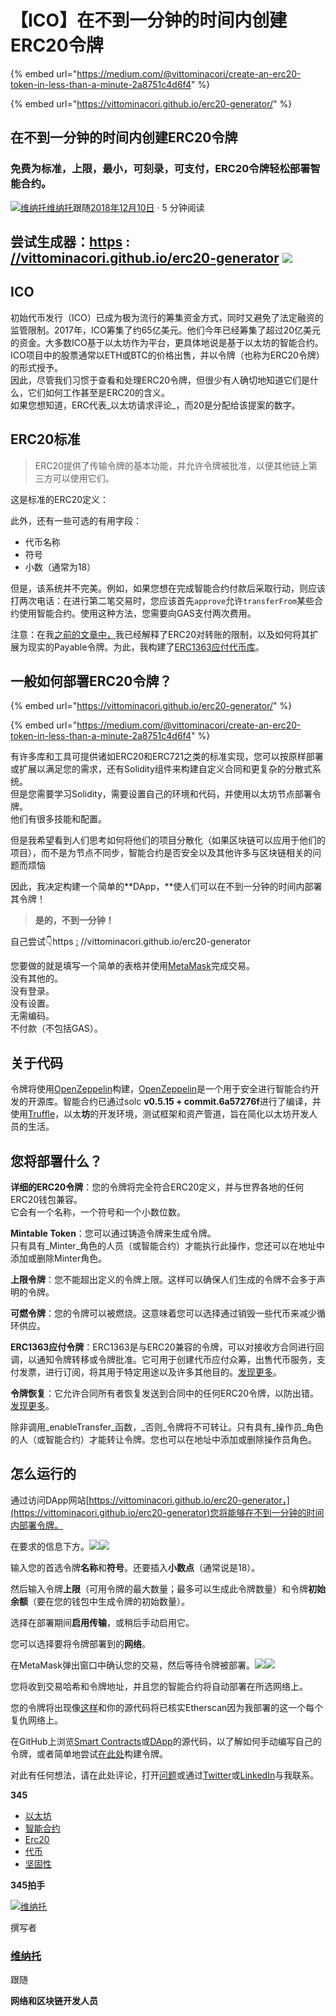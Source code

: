 # 【ICO】在不到一分钟的时间内创建ERC20令牌

{% embed url="https://medium.com/@vittominacori/create-an-erc20-token-in-less-than-a-minute-2a8751c4d6f4" %}

{% embed url="https://vittominacori.github.io/erc20-generator/" %}

## 在不到一分钟的时间内创建ERC20令牌

### 免费为标准，上限，最小，可刻录，可支付，ERC20令牌轻松部署智能合约。

[![&#x7EF4;&#x7EB3;&#x6258;](https://miro.medium.com/fit/c/96/96/1*Wy5OZ2xy6-z8hpbV6giF0w.jpeg)](https://medium.com/@vittominacori?source=post_page-----2a8751c4d6f4----------------------)[维纳托](https://medium.com/@vittominacori?source=post_page-----2a8751c4d6f4----------------------)跟随[2018年12月10日](https://medium.com/@vittominacori/create-an-erc20-token-in-less-than-a-minute-2a8751c4d6f4?source=post_page-----2a8751c4d6f4----------------------) · 5 分钟阅读

## 尝试生成器：[https](https://vittominacori.github.io/erc20-generator/) : [//vittominacori.github.io/erc20-generator](https://vittominacori.github.io/erc20-generator/) ![](https://miro.medium.com/max/1380/1*sPqrwRPa58HIbBjEu1ibcw.png)

## ICO <a id="2117"></a>

初始代币发行（ICO）已成为极为流行的筹集资金方式，同时又避免了法定融资的监管限制。2017年，ICO筹集了约65亿美元。他们今年已经筹集了超过20亿美元的资金。大多数ICO基于以太坊作为平台，更具体地说是基于以太坊的智能合约。ICO项目中的股票通常以ETH或BTC的价格出售，并以令牌（也称为ERC20令牌）的形式授予。  
因此，尽管我们习惯于查看和处理ERC20令牌，但很少有人确切地知道它们是什么，它们如何工作甚至是ERC20的含义。  
如果您想知道，ERC代表_以太坊请求评论_，而20是分配给该提案的数字。

## ERC20标准 <a id="0a56"></a>

> ERC20提供了传输令牌的基本功能，并允许令牌被批准，以便其他链上第三方可以使用它们。

这是标准的ERC20定义：

此外，还有一些可选的有用字段：

* 代币名称
* 符号
* 小数（通常为18）

但是，该系统并不完美。例如，如果您想在完成智能合约付款后采取行动，则应该打两次电话：在进行第二笔交易时，您应该首先`approve`允许`transferFrom`某些合约使用智能合约。使用这种方法，您需要向GAS支付两次费用。

注意：在我[之前的文章中，](https://medium.com/coinmonks/ethereum-payable-token-and-how-it-works-3bf3349a6a77)我已经解释了ERC20对转账的限制，以及如何将其扩展为现实的Payable令牌。为此，我构建了[ERC1363应付代币库](https://github.com/vittominacori/erc1363-payable-token)。

## 一般如何部署ERC20令牌？ <a id="0253"></a>

{% embed url="https://vittominacori.github.io/erc20-generator/" %}

{% embed url="https://medium.com/@vittominacori/create-an-erc20-token-in-less-than-a-minute-2a8751c4d6f4" %}

有许多库和工具可提供诸如ERC20和ERC721之类的标准实现，您可以按原样部署或扩展以满足您的需求，还有Solidity组件来构建自定义合同和更复杂的分散式系统。  
但是您需要学习Solidity，需要设置自己的环境和代码，并使用以太坊节点部署令牌。  
他们有很多技能和配置。

但是我希望看到人们思考如何将他们的项目分散化（如果区块链可以应用于他们的项目），而不是为节点不同步，智能合约是否安全以及其他许多与区块链相关的问题而烦恼

因此，我决定构建一个简单的**DApp，**使人们可以在不到一分钟的时间内部署其令牌！

> **是的，不到一分钟！**

自己尝试👇https [:](https://vittominacori.github.io/erc20-generator/) //vittominacori.github.io/erc20-generator  


您要做的就是填写一个简单的表格并使用[MetaMask](https://metamask.io/)完成交易。  
没有其他的。  
没有登录。  
没有设置。  
无需编码。  
不付款（不包括GAS）。

## 关于代码 <a id="c8cf"></a>

令牌将使用[OpenZeppelin](https://github.com/OpenZeppelin/openzeppelin-solidity)构建，[OpenZeppelin](https://github.com/OpenZeppelin/openzeppelin-solidity)是一个用于安全进行智能合约开发的开源库。智能合约已通过solc **v0.5.15 + commit.6a57276f**进行了编译，并使用[Truffle](https://github.com/trufflesuite/truffle)，以太**坊**的开发环境，测试框架和资产管道，旨在简化以太坊开发人员的生活。

## 您将部署什么？ <a id="33f8"></a>

**详细的ERC20令牌**：您的令牌将完全符合ERC20定义，并与世界各地的任何ERC20钱包兼容。  
它会有一个名称，一个符号和一个小数位数。

**Mintable Token**：您可以通过铸造令牌来生成令牌。  
只有具有_Minter_角色的人员（或智能合约）才能执行此操作，您还可以在地址中添加或删除Minter角色。

**上限令牌**：您不能超出定义的令牌上限。这样可以确保人们生成的令牌不会多于声明的令牌。

**可燃令牌**：您的令牌可以被燃烧。这意味着您可以选择通过销毁一些代币来减少循环供应。

**ERC1363应付令牌**：ERC1363是与ERC20兼容的令牌，可以对接收方合同进行回调，以通知令牌转移或令牌批准。它可用于创建代币应付众筹，出售代币服务，支付发票，进行订阅，将其用于特定用途以及许多其他目的。[发现更多](https://github.com/vittominacori/erc1363-payable-token)。

**令牌恢复**：它允许合同所有者恢复发送到合同中的任何ERC20令牌，以防出错。[发现更多](https://github.com/vittominacori/eth-token-recover)。

除非调用_enableTransfer_函数，_否则_令牌将不可转让。只有具有_操作员_角色的人（或智能合约）才能转让令牌。您也可以在地址中添加或删除操作员角色。

## 怎么运行的 <a id="8daf"></a>

通过访问DApp网站[https://vittominacori.github.io/erc20-generator，](https://vittominacori.github.io/erc20-generator)您将能够在不到一分钟的时间内部署令牌。

在要求的信息下方。![](https://miro.medium.com/max/60/1*PMcXv-XXfaPWVczczEhD3w.png?q=20)![](https://miro.medium.com/max/3992/1*PMcXv-XXfaPWVczczEhD3w.png)

输入您的首选令牌**名称**和**符号**。还要插入**小数点**（通常说是18）。

然后输入令牌**上限**（可用令牌的最大数量；最多可以生成此令牌数量）和令牌**初始余额**（要在您的钱包中生成令牌的初始数量）。

选择在部署期间**启用传输**，或稍后手动启用它。

您可以选择要将令牌部署到的**网络**。

在MetaMask弹出窗口中确认您的交易，然后等待令牌被部署。![](https://miro.medium.com/max/60/1*CLPpKLmC290UF16X9Vtclw.png?q=20)![](https://miro.medium.com/max/4008/1*CLPpKLmC290UF16X9Vtclw.png)

您将收到交易哈希和令牌地址，并且您的智能合约将自动部署在所选网络上。

您的令牌将出现像[这样](https://etherscan.io/token/0x883f896aae1b067f94e6e04e8cb168f871ba765b)和你的源代码将已核实Etherscan因为我部署的这一个每个复仇网络上。

在GitHub上浏览[Smart Contracts](https://github.com/vittominacori/erc20-generator)或[DApp](https://github.com/vittominacori/erc20-generator/tree/dapp)的源代码，以了解如何手动编写自己的令牌，或者简单地尝试[在此处](https://vittominacori.github.io/erc20-generator/)构建令牌。

对此有任何想法，请在此处评论，打开[问题](https://github.com/vittominacori/erc20-generator/issues)或通过[Twitter](https://twitter.com/vittominacori)或[LinkedIn](https://www.linkedin.com/in/vittoriominacori/)与我联系。

**345**

* [以太坊](https://medium.com/tag/ethereum)
* [智能合约](https://medium.com/tag/smart-contracts)
* [Erc20](https://medium.com/tag/erc20)
* [代币](https://medium.com/tag/token)
* [坚固性](https://medium.com/tag/solidity)

**345拍手**

[![&#x7EF4;&#x7EB3;&#x6258;](https://miro.medium.com/fit/c/160/160/1*Wy5OZ2xy6-z8hpbV6giF0w.jpeg)](https://medium.com/@vittominacori?source=follow_footer--------------------------follow_footer-)

撰写者

### [维纳托](https://medium.com/@vittominacori?source=follow_footer--------------------------follow_footer-)

跟随

**网络和区块链开发人员**

